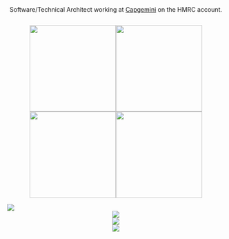 ### 

<div align="center" style="display: grid;">
  
Software/Technical Architect working at [Capgemini](https://www.capgemini.com/gb-en/) on the HMRC account.

[<img src="https://images.credly.com/size/680x680/images/00634f82-b07f-4bbd-a6bb-53de397fc3a6/image.png" width=200>](https://www.credly.com/badges/355e31ce-ced5-497e-bfc9-857540f36504/public_url)[<img src="https://images.credly.com/size/680x680/images/b9feab85-1a43-4f6c-99a5-631b88d5461b/image.png" width=200>](https://www.credly.com/badges/2f02389f-a1e9-435e-b610-9b5346cc1656/public_url)[<img src="https://images.credly.com/size/680x680/images/be8fcaeb-c769-4858-b567-ffaaa73ce8cf/image.png" width=200>](https://www.credly.com/badges/9c0f0047-2850-4b2d-b309-ffeb2d30c3c9/public_url)[<img src="https://istqb-main-web-prod.s3.amazonaws.com/media/original_images/CTFL_J1Htlr0.png" width=200>](https://www.istqb.org/certifications/certified-tester-foundation-level)



  <img src="https://skillicons.dev/icons?i=java,spring,python,html,css,js,scala"/>
  <div/>
  <img src="https://skillicons.dev/icons?i=bash,git,linux,md,mysql,powershell,regex"/>
  <div/>
  <img src="https://skillicons.dev/icons?i=azure,aws,maven,docker"/>
  <div/>
  <img src="https://skillicons.dev/icons?i=idea,vscode"/>
</div>
